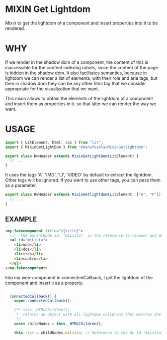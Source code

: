# MIXIN Get Lightdom

Mixin to get the lightdom of a component and insert properties into it to be rendered.

# WHY

If we render in the shadow dom of a component, the content of this is inaccessible for the content indexing robots, since the content of the page is hidden in the shadow dom.
It also facilitates semantics, because in lightdom we can render a list of elements, with their role and aria tags, but then in shadow dom they can be any other html tag that we consider appropriate for the visualization that we want.

This mixin allows to obtain the elements of the lightdom of a component and insert them as properties in it. so that later we can render the way we want.

# USAGE

```javascript
import { LitElement, html, css } from "lit";
import { MixinGetLightDom } from "@manufosela/MixinGetlightdom";

export class KwHeader extends MixinGetLightDom(LitElement) {
  // ...
}
```

It uses the tags 'A', 'IMG', 'LI', 'VIDEO' by default to extract the lightdom. Other tags will be ignored.
If you want to use other tags, you can pass them as a parameter.

```javascript
export class KwHeader extends MixinGetlightdom(LitElement, ["A", "P"]) {
  // ...
}
```

## EXAMPLE

```html
<my-fakecomponent title="${title}">
  <!-- the parentNode id, "miLista", is the reference to recover and draw in shadow dom -->
  <ul id="miLista">
    <li>uno</li>
    <li>dos</li>
    <li>tres</li>
    <li>cuatro</li>
  </ul>
</my-fakecomponent>
```

Into my web-component in connectedCallback, I get the lightdom of the component and insert it as a property.

```javascript

  connectedCallback() {
    super.connectedCallback();

    /** this._HTMLChildren();
     *  returns an object with all lightdom childrens that matches the HTML tags in the list HTMLAttributesToExtract
     */
    const childNodes = this._HTMLChildren();

    this.list = childNodes.miLista; // Reference to the UL id "miLista" to get all LI childrens
```
